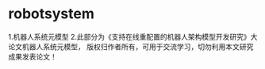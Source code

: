 robotsystem
===========

1.机器人系统元模型
2.此部分为《支持在线重配置的机器人架构模型开发研究》大论文机器人系统元模型， 
版权归作者所有，可用于交流学习，切勿利用本文研究成果发表论文！
